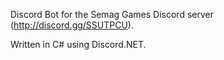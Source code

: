 Discord Bot for the Semag Games Discord server (http://discord.gg/SSUTPCU).

Written in C# using Discord.NET.

